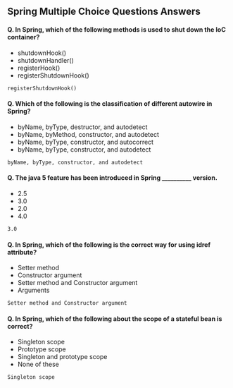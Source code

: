 ## Spring Multiple Choice Questions Answers


#### Q. In Spring, which of the following methods is used to shut down the IoC container?
* shutdownHook()
* shutdownHandler()
* registerHook()
* registerShutdownHook()
```
registerShutdownHook()
```
#### Q. Which of the following is the classification of different autowire in Spring?
* byName, byType, destructor, and autodetect
* byName, byMethod, constructor, and autodetect
* byName, byType, constructor, and autocorrect
* byName, byType, constructor, and autodetect 
```
byName, byType, constructor, and autodetect 
```
#### Q. The java 5 feature has been introduced in Spring __________ version.
* 2.5
* 3.0
* 2.0
* 4.0
```
3.0
```
#### Q. In Spring, which of the following is the correct way for using idref attribute?
* Setter method
* Constructor argument
* Setter method and Constructor argument
* Arguments
```
Setter method and Constructor argument
```
#### Q. In Spring, which of the following about the scope of a stateful bean is correct?
* Singleton scope
* Prototype scope
* Singleton and prototype scope
* None of these
```
Singleton scope
```
